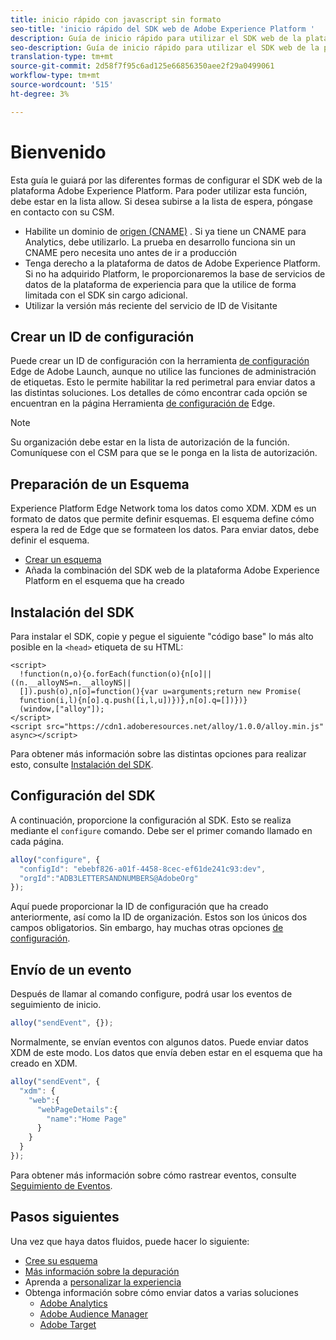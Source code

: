 ```yaml
---
title: inicio rápido con javascript sin formato
seo-title: 'inicio rápido del SDK web de Adobe Experience Platform '
description: Guía de inicio rápido para utilizar el SDK web de la plataforma de experiencia para recopilar datos
seo-description: Guía de inicio rápido para utilizar el SDK web de la plataforma de experiencia para recopilar datos
translation-type: tm+mt
source-git-commit: 2d58f7f95c6ad125e66856350aee2f29a0499061
workflow-type: tm+mt
source-wordcount: '515'
ht-degree: 3%

---
```



# Bienvenido

Esta guía le guiará por las diferentes formas de configurar el SDK web de la plataforma Adobe Experience Platform. Para poder utilizar esta función, debe estar en la lista allow. Si desea subirse a la lista de espera, póngase en contacto con su CSM.

- Habilite un dominio de [origen (CNAME)](https://docs.adobe.com/content/help/es-ES/core-services/interface/ec-cookies/cookies-first-party.html) . Si ya tiene un CNAME para Analytics, debe utilizarlo. La prueba en desarrollo funciona sin un CNAME pero necesita uno antes de ir a producción
- Tenga derecho a la plataforma de datos de Adobe Experience Platform.  Si no ha adquirido Platform, le proporcionaremos la base de servicios de datos de la plataforma de experiencia para que la utilice de forma limitada con el SDK sin cargo adicional.
- Utilizar la versión más reciente del servicio de ID de Visitante

## Crear un ID de configuración

Puede crear un ID de configuración con la herramienta [de configuración](../fundamentals/edge-configuration.md) Edge de Adobe Launch, aunque no utilice las funciones de administración de etiquetas. Esto le permite habilitar la red perimetral para enviar datos a las distintas soluciones. Los detalles de cómo encontrar cada opción se encuentran en la página Herramienta [de configuración de](../fundamentals/edge-configuration.md) Edge.

>[!NOTE]
>
>Su organización debe estar en la lista de autorización de la función. Comuníquese con el CSM para que se le ponga en la lista de autorización.

## Preparación de un Esquema

Experience Platform Edge Network toma los datos como XDM. XDM es un formato de datos que permite definir esquemas. El esquema define cómo espera la red de Edge que se formateen los datos. Para enviar datos, debe definir el esquema.

- [Crear un esquema](../../xdm/tutorials/create-schema-ui.md)
- Añada la combinación del SDK web de la plataforma Adobe Experience Platform en el esquema que ha creado

## Instalación del SDK

Para instalar el SDK, copie y pegue el siguiente &quot;código base&quot; lo más alto posible en la `<head>` etiqueta de su HTML:

```markup
<script>
  !function(n,o){o.forEach(function(o){n[o]||((n.__alloyNS=n.__alloyNS||
  []).push(o),n[o]=function(){var u=arguments;return new Promise(
  function(i,l){n[o].q.push([i,l,u])})},n[o].q=[])})}
  (window,["alloy"]);
</script>
<script src="https://cdn1.adoberesources.net/alloy/1.0.0/alloy.min.js" async></script>
```

Para obtener más información sobre las distintas opciones para realizar esto, consulte [Instalación del SDK](../fundamentals/installing-the-sdk.md).

## Configuración del SDK

A continuación, proporcione la configuración al SDK. Esto se realiza mediante el `configure` comando. Debe ser el primer comando llamado en cada página.

```javascript
alloy("configure", {
  "configId": "ebebf826-a01f-4458-8cec-ef61de241c93:dev",
  "orgId":"ADB3LETTERSANDNUMBERS@AdobeOrg"
});
```

Aquí puede proporcionar la ID de configuración que ha creado anteriormente, así como la ID de organización. Estos son los únicos dos campos obligatorios. Sin embargo, hay muchas otras opciones [de configuración](../fundamentals/configuring-the-sdk.md).

## Envío de un evento

Después de llamar al comando configure, podrá usar los eventos de seguimiento de inicio.

```javascript
alloy("sendEvent", {});
```

Normalmente, se envían eventos con algunos datos. Puede enviar datos XDM de este modo. Los datos que envía deben estar en el esquema que ha creado en XDM.

```javascript
alloy("sendEvent", {
  "xdm": {
    "web":{
      "webPageDetails":{
        "name":"Home Page"
      }
    }
  }
});
```

Para obtener más información sobre cómo rastrear eventos, consulte [Seguimiento de Eventos](../fundamentals/tracking-events.md).

## Pasos siguientes

Una vez que haya datos fluidos, puede hacer lo siguiente:

- [Cree su esquema](https://docs.adobe.com/content/help/en/experience-platform/xdm/schema/composition.html)
- [Más información sobre la depuración](../fundamentals/debugging.md)
- Aprenda a [personalizar la experiencia](../fundamentals/rendering-personalization-content.md)
- Obtenga información sobre cómo enviar datos a varias soluciones
   - [Adobe Analytics](../solution-specific/analytics/analytics-overview.md)
   - [Adobe Audience Manager](../solution-specific/audience-manager/audience-manager-overview.md)
   - [Adobe Target](../solution-specific/target/target-overview.md)
